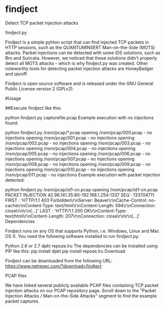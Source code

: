 # findject
Detect TCP packet injection attacks

findject.py

Findject is a simple pyhton script that can find injected TCP packets in HTTP sessions, such as the QUANTUMINSERT Man-on-the-Side (MOTS) attacks. Packet injections can be detected with some IDS solutions, such as Bro and Suricata. However, we noticed that these solutions didn't properly detect all MOTS attacks - which is why findject.py was created. Other noteworthy tools for detecting packet injection attacks are HoneyBadger and qisniff.

Findject is open source software and is released under the GNU General Public License version 2 (GPLv2).

#Usage

##Execute findject like this:

python findject.py capturefile.pcap
Example execution with no injections found:

python findject.py /nsm/pcap/*.pcap
opening /nsm/pcap/000.pcap - no injections
opening /nsm/pcap/001.pcap - no injections
opening /nsm/pcap/002.pcap - no injections
opening /nsm/pcap/003.pcap - no injections
opening /nsm/pcap/004.pcap - no injections
opening /nsm/pcap/005.pcap - no injections
opening /nsm/pcap/006.pcap - no injections
opening /nsm/pcap/007.pcap - no injections
opening /nsm/pcap/008.pcap - no injections
opening /nsm/pcap/009.pcap - no injections
opening /nsm/pcap/010.pcap - no injections
opening /nsm/pcap/011.pcap - no injections
Example execution with packet injection detected:

python findject.py /nsm/pcap/id1-cn.pcap
opening /nsm/pcap/id1-cn.pcap
PACKET INJECTION 42.96.141.35:80-192.168.1.254:1337 SEQ : 133704711
FIRST :
'HTTP/1.1 403 Forbidden\r\nServer: Beaver\r\nCache-Control: no-cache\r\nContent-Type: text/html\r\nContent-Length: 594\r\nConnection: close\r\n\r\n[...]'
LAST :
'HTTP/1.1 200 OK\r\nContent-Type: text/html\r\nContent-Length: 207\r\nConnection: close\r\n\r\n[...]'
Dependencies

Findject runs on any OS that supports Python, i.e. Windows, Linux and Mac OS X.
You need the following software installed to run findject.py:

Python 2.6 or 2.7
dpkt
repoze.lru
The dependencies can be installed using PIP like this:
pip install dpkt
pip install repoze.lru
Download

Findject can be downloaded from the following URL: https://www.netresec.com/?download=findject

PCAP files

We have linked several publicly available PCAP files containing TCP packet injection attacks on our PCAP repository page. Scroll down to the "Packet Injection Attacks / Man-on-the-Side Attacks" segment to find the example packet captures.
